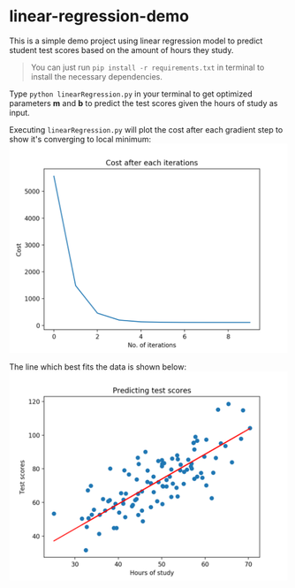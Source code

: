 # linear-regression-demo

This is a simple demo project using linear regression model to predict student test scores based on the amount of hours they study.

> You can just run ```pip install -r requirements.txt``` in terminal to install the necessary dependencies.

Type ```python linearRegression.py``` in your terminal to get optimized parameters **m** and **b** to predict the test scores given the hours of study as input.

Executing ```linearRegression.py``` will plot the cost after each gradient step to show it's converging to local minimum:
![Cost_per_iter](/cost_per_iteration.png)

The line which best fits the data is shown below:
![Line_best_fit](/data_visualized.png)


